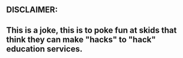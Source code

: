 


## DISCLAIMER:  

## This is a joke, this is to poke fun at skids that think they can make "hacks" to "hack" education services.
